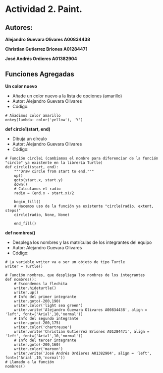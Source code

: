 # Actividad 2. Paint.

## Autores:

**Alejandro Guevara Olivares A00834438**

**Christian Gutierrez Briones A01284471**

**José Andrés Ordieres A01382904**

## Funciones Agregadas

**Un color nuevo**
- Añade un color nuevo a la lista de opciones (amarillo) 
- Autor: Alejandro Guevara Olivares
- Código:
```
# Añadimos color amarillo
onkey(lambda: color('yellow'), 'Y')
```

**def circle1(start, end)**
- Dibuja un círculo 
- Autor: Alejandro Guevara Olivares
- Código:
```
# Función circle1 (cambiamos el nombre para diferenciar de la función "circle" ya existente en la librería Turtle)
def circle1(start, end):
    """Draw circle from start to end."""
    up()
    goto(start.x, start.y)
    down()
    # Calculamos el radio
    radio = (end.x - start.x)/2
    
    begin_fill()
    # Hacemos uso de la función ya existente "circle(radio, extent, steps)"
    circle(radio, None, None)
    
    end_fill()
```

**def nombres()**
- Desplega los nombres y las matrículas de los integrantes del equipo
- Autor: Alejandro Guevara Olivares
- Código:
```
# La variable writer va a ser un objeto de tipo Turtle
writer = Turtle()

# Función nombres, que despliega los nombres de los integrantes
def nombres():
    # Escondemos la flechita
    writer.hideturtle()
    writer.up()
    # Info del primer integrante
    writer.goto(-200,190)
    writer.color('light sea green')
    writer.write('Alejandro Guevara Olivares A00834438', align = 'left', font=('Arial',10,'normal'))
    # Info del segundo integrante
    writer.goto(-200,175)
    writer.color('chartreuse')
    writer.write('Christian Gutierrez Briones A01284471', align = 'left', font=('Arial',10,'normal'))
    # Info del tercer integrante
    writer.goto(-200,160)
    writer.color('maroon')
    writer.write('José Andrés Ordieres A01382904', align = 'left', font=('Arial',10,'normal'))
# Llamado a la función
nombres()
```
